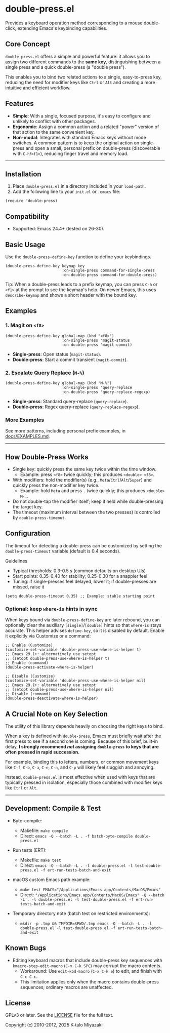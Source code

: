 # double-press.el

Provides a keyboard operation method corresponding to a mouse double-click, extending Emacs's keybinding capabilities.


## Core Concept

`double-press.el` offers a simple and powerful feature: it allows you to assign two different commands to the **same key**, distinguishing between a single press and a quick double-press (a "double press").

This enables you to bind two related actions to a single, easy-to-press key, reducing the need for modifier keys like `Ctrl` or `Alt` and creating a more intuitive and efficient workflow.


## Features

- **Simple**: With a single, focused purpose, it's easy to configure and unlikely to conflict with other packages.
- **Ergonomic**: Assign a common action and a related "power" version of that action to the same convenient key.
- **Non-modal**: Integrates with standard Emacs keys without mode switches. A common pattern is to keep the original action on single-press and open a small, personal prefix on double-press (discoverable with `C-h`/`<f1>`), reducing finger travel and memory load.

---

## Installation

1.  Place `double-press.el` in a directory included in your `load-path`.
2.  Add the following line to your `init.el` or `.emacs` file:

```emacs-lisp
(require 'double-press)
```
 
## Compatibility

- Supported: Emacs 24.4+ (tested on 26-30).

## Basic Usage

Use the `double-press-define-key` function to define your keybindings.

```emacs-lisp
(double-press-define-key keymap key
                         :on-single-press command-for-single-press
                         :on-double-press command-for-double-press)
```

Tip: When a double-press leads to a prefix keymap, you can press `C-h`
or `<f1>` at the prompt to see the keymap's help. On newer Emacs,
this uses `describe-keymap` and shows a short header with the bound key.

## Examples

### 1. Magit on `<f8>`

```emacs-lisp
(double-press-define-key global-map (kbd "<f8>")
                         :on-single-press 'magit-status
                         :on-double-press 'magit-commit)
```
- **Single-press**: Open status (`magit-status`).
- **Double-press**: Start a commit transient (`magit-commit`).


### 2. Escalate Query Replace (`M-%`)

```emacs-lisp
(double-press-define-key global-map (kbd "M-%")
                         :on-single-press 'query-replace
                         :on-double-press 'query-replace-regexp)
```
- **Single-press**: Standard query-replace (`query-replace`).
- **Double-press**: Regex query-replace (`query-replace-regexp`).

### More Examples

See more patterns, including personal prefix examples, in [docs/EXAMPLES.md](docs/EXAMPLES.md).

---

## How Double-Press Works

- Single key: quickly press the same key twice within the time window.
  - Example: press `<f8>` twice quickly; this produces `<double> <f8>`.
- With modifiers: hold the modifier(s) (e.g., `Meta`/`Ctrl`/`Alt`/`Super`) and quickly press the non-modifier key twice.
  - Example: hold `Meta` and press `.` twice quickly; this produces `<double> M-.`.
- Do not double-tap the modifier itself; keep it held while double-pressing the target key.
- The timeout (maximum interval between the two presses) is controlled by `double-press-timeout`.


<a id="dp-configuration"></a>
## Configuration

The timeout for detecting a double-press can be customized by setting the `double-press-timeout` variable (default is 0.4 seconds).

Guidelines
- Typical thresholds: 0.3-0.5 s (common defaults on desktop UIs)
- Start points: 0.35-0.40 for stability; 0.25-0.30 for a snappier feel
- Tuning: if single-presses feel delayed, lower it; if double-presses are missed, raise it

```emacs-lisp
(setq double-press-timeout 0.35) ;; Example: stable starting point
```

### Optional: keep `where-is` hints in sync

When keys bound via `double-press-define-key` are later rebound, you can
optionally clear the auxiliary `[single]`/`[double]` hints so that
`where-is` stays accurate. This helper advises `define-key`, so it is
disabled by default. Enable it explicitly via Customize or a command:

```emacs-lisp
;; Enable (Customize)
(customize-set-variable 'double-press-use-where-is-helper t)
;; Emacs 29.1+: alternatively use setopt
;; (setopt double-press-use-where-is-helper t)
;; Enable (command)
(double-press-activate-where-is-helper)

;; Disable (Customize)
(customize-set-variable 'double-press-use-where-is-helper nil)
;; Emacs 29.1+: alternatively use setopt
;; (setopt double-press-use-where-is-helper nil)
;; Disable (command)
(double-press-deactivate-where-is-helper)
```

## A Crucial Note on Key Selection

The utility of this library depends heavily on choosing the right keys to bind.

When a key is defined with `double-press`, Emacs must briefly wait after the first press to see if a second one is coming. Because of this brief, built-in delay, **I strongly recommend *not* assigning `double-press` to keys that are often pressed in rapid succession.**

For example, binding this to letters, numbers, or common movement keys like `C-f`, `C-b`, `C-a`, `C-e`, `C-n`, and `C-p` will likely feel sluggish and annoying.

Instead, `double-press.el` is most effective when used with keys that are typically pressed in isolation, especially those combined with modifier keys like `Ctrl` or `Alt`.

---

## Development: Compile & Test

- Byte-compile:
  - Makefile: `make compile`
  - Direct: `emacs -Q --batch -L . -f batch-byte-compile double-press.el`

- Run tests (ERT):
  - Makefile: `make test`
  - Direct: `emacs -Q --batch -L . -l double-press.el -l test-double-press.el -f ert-run-tests-batch-and-exit`

- macOS custom Emacs path example:
  - `make test EMACS="/Applications/Emacs.app/Contents/MacOS/Emacs"`
  - Direct: `"/Applications/Emacs.app/Contents/MacOS/Emacs" -Q --batch -L . -l double-press.el -l test-double-press.el -f ert-run-tests-batch-and-exit`

- Temporary directory note (batch test on restricted environments):
  - `mkdir -p .tmp && TMPDIR=$PWD/.tmp emacs -Q --batch -L . -l double-press.el -l test-double-press.el -f ert-run-tests-batch-and-exit`


## Known Bugs

- Editing keyboard macros that include double-press key sequences with `kmacro-step-edit-macro` (`C-x C-k SPC`) may corrupt the macro contents.
  - Workaround: Use `edit-kbd-macro` (`C-x C-k e`) to edit, and finish with `C-c C-c`.
  - This limitation applies only when the macro contains double-press sequences; ordinary macros are unaffected.

## License

GPLv3 or later. See the [LICENSE](LICENSE) file for the full text.

Copyright (c) 2010-2012, 2025 K-talo Miyazaki
